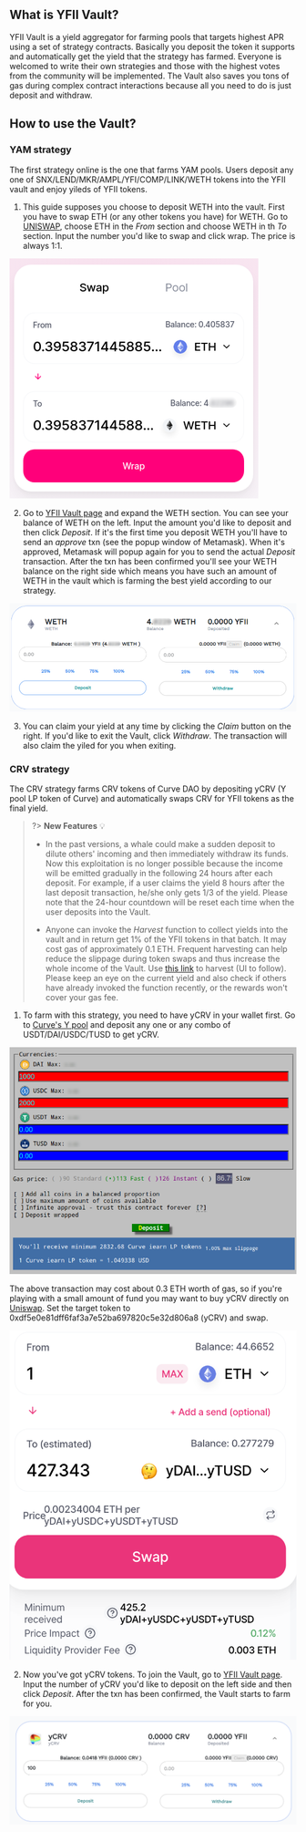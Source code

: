 ## What is YFII Vault?

YFII Vault is a yield aggregator for farming pools that targets highest APR using a set of strategy contracts. Basically you deposit the token it supports and automatically get the yield that the strategy has farmed. Everyone is welcomed to write their own strategies and those with the highest votes from the community will be implemented. The Vault also saves you tons of gas during complex contract interactions because all you need to do is just deposit and withdraw.

## How to use the Vault?

### YAM strategy

The first strategy online is the one that farms YAM pools. Users deposit any one of SNX/LEND/MKR/AMPL/YFI/COMP/LINK/WETH tokens into the YFII vault and enjoy yileds of YFII tokens.

1. This guide supposes you choose to deposit WETH into the vault. First you have to swap ETH (or any other tokens you have) for WETH. Go to [UNISWAP](https://app.uniswap.org/#/swap), choose ETH in the *From* section and choose WETH in th *To* section. Input the number you'd like to swap and click wrap. The price is always 1:1.

![](./img/vault1.png ':size=40%')

2. Go to [YFII Vault page](https://vault.yfii.finance/) and expand the WETH section. You can see your balance of WETH on the left. Input the amount you'd like to deposit and then click *Deposit*. If it's the first time you deposit WETH you'll have to send an *approve* txn (see the popup window of Metamask). When it's approved, Metamask will popup again for you to send the actual *Deposit* transaction. After the txn has been confirmed you'll see your WETH balance on the right side which means you have such an amount of WETH in the vault which is farming the best yield according to our strategy.

![](./img/vault2.png ':size=70%')

3. You can claim your yield at any time by clicking the *Claim* button on the right. If you'd like to exit the Vault, click *Withdraw*. The transaction will also claim the yiled for you when exiting.

### CRV strategy

The CRV strategy farms CRV tokens of Curve DAO by depositing yCRV (Y pool LP token of Curve) and automatically swaps CRV for YFII tokens as the final yield.

> ?> **New Features** :bulb:
>
> - In the past versions, a whale could make a sudden deposit to dilute others' incoming and then immediately withdraw its funds. Now this exploitation is no longer possible because the income will be emitted gradually in the following 24 hours after each deposit. For example, if a user claims the yield 8 hours after the last deposit transaction, he/she only gets 1/3 of the yield. Please note that the 24-hour countdown will be reset each time when the user deposits into the Vault.
>
> - Anyone can invoke the *Harvest* function to collect yields into the vault and in return get 1% of the YFII tokens in that batch. It may cost gas of approximately 0.1 ETH. Frequent harvesting can help reduce the slippage during token swaps and thus increase the whole income of the Vault. Use [this link](https://etherscan.io/address/0xfd4c75184bed2013fdb621f54885b2d2ed7c3894#writeContract) to harvest (UI to follow). Please keep an eye on the current yield and also check if others have already invoked the function recently, or the rewards won't cover your gas fee.

1. To farm with this strategy, you need to have yCRV in your wallet first. Go to [Curve's Y pool](https://www.curve.fi/iearn/deposit) and deposit any one or any combo of USDT/DAI/USDC/TUSD to get yCRV.

![](./img/vault3.png ':size=70%')

The above transaction may cost about 0.3 ETH worth of gas, so if you're playing with a small amount of fund you may want to buy yCRV directly on [Uniswap](https://app.uniswap.org/#/swap). Set the target token to 0xdf5e0e81dff6faf3a7e52ba697820c5e32d806a8 (yCRV) and swap.

![](./img/vault4.png ':size=40%')

2. Now you've got yCRV tokens. To join the Vault, go to [YFII Vault page](https://vault.yfii.finance/). Input the number of yCRV you'd like to deposit on the left side and then click *Deposit*. After the txn has been confirmed, the Vault starts to farm for you.

![](./img/vault5.png ':size=70%')
